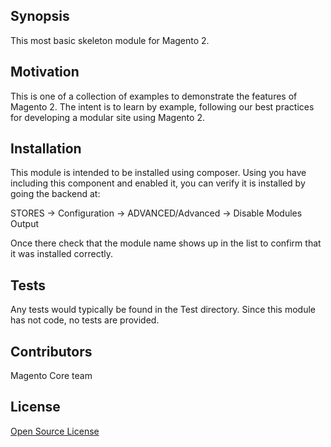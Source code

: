 ## Synopsis

This most basic skeleton module for Magento 2.

## Motivation

This is one of a collection of examples to demonstrate the features of Magento 2.  The intent is to learn by example, following our best practices for developing a modular site using Magento 2.

## Installation

This module is intended to be installed using composer.  Using you have including this component and enabled it, you can verify it is installed by going the backend at:

STORES -> Configuration -> ADVANCED/Advanced ->  Disable Modules Output

Once there check that the module name shows up in the list to confirm that it was installed correctly.

## Tests

Any tests would typically be found in the Test directory.  Since this module has not code, no tests are provided.

## Contributors

Magento Core team

## License

[Open Source License](LICENSE.TXT)



